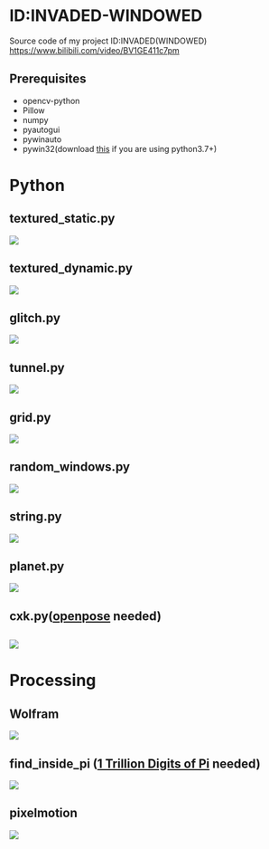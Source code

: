 # ID:INVADED-WINDOWED
Source code of my project ID:INVADED(WINDOWED) https://www.bilibili.com/video/BV1GE411c7pm
## Prerequisites
- opencv-python
- Pillow
- numpy
- pyautogui
- pywinauto
- pywin32(download [this](https://www.lfd.uci.edu/~gohlke/pythonlibs/#pywin32) if you are using python3.7+)
## 

# Python
## textured_static.py
![](demo/mask_static.gif)
## textured_dynamic.py
![](demo/mask_dynamic.gif)
## glitch.py
![](demo/glitch.gif)
## tunnel.py
![](demo/tunnel.gif)
## grid.py
![](demo/grid.gif)
## random_windows.py
![](demo/random.gif)
## string.py
![](demo/string.gif)
## planet.py
![](demo/planet.gif)
## cxk.py([openpose](https://github.com/CMU-Perceptual-Computing-Lab/openpose) needed)
![](demo/cxk.gif)
------
# Processing
## Wolfram
![](demo/wofram.gif)
## find_inside_pi ([1 Trillion Digits of Pi](https://archive.org/download/pi_dec_1t) needed)
![](demo/find_inside_pi.gif)
## pixelmotion
![](demo/pixelmotion.gif)
